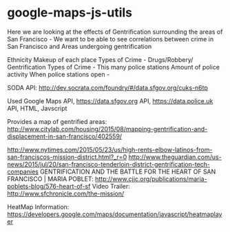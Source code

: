 google-maps-js-utils
====================

Here we are looking at the effects of Gentrification surrounding the areas of San Francisco - We want to be able to 
see correlations between crime in San Francisco and Areas undergoing gentrification 

Ethnicity Makeup of each place 
Types of Crime - Drugs/Robbery/
Gentrification
Types of Crime - This many police stations 
	Amount of police activity
	When police stations open - 

SODA API: http://dev.socrata.com/foundry/#/data.sfgov.org/cuks-n6tp

Used Google Maps API, https://data.sfgov.org API, https://data.police.uk API, HTML, Javscript 	

Provides a map of gentrified areas: http://www.citylab.com/housing/2015/08/mapping-gentrification-and-displacement-in-san-francisco/402559/

http://www.nytimes.com/2015/05/23/us/high-rents-elbow-latinos-from-san-franciscos-mission-district.html?_r=0
http://www.theguardian.com/us-news/2015/jul/20/san-francisco-tenderloin-district-gentrification-tech-companies
GENTRIFICATION AND THE BATTLE FOR THE HEART OF SAN FRANCISCO | MARIA POBLET: 
	http://www.cjjc.org/publications/maria-poblets-blog/576-heart-of-sf
Video Trailer: http://www.sfchronicle.com/the-mission/

HeatMap Information: https://developers.google.com/maps/documentation/javascript/heatmaplayer